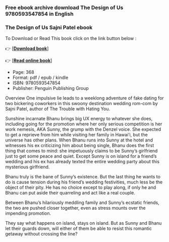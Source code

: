 ### Free ebook archive download The Design of Us  9780593547854 in English



### The Design of Us Sajni Patel ebook

To Download or Read This book click on the link button below :

👉  [**[Download book](http://get-pdfs.com/download.php?group=book&from=github.com&id=714509&lnk=1060 "Download book")**]

👉  [**[Read online book](http://get-pdfs.com/download.php?group=book&from=github.com&id=714509&lnk=1060 "Read online book")**]





* Page: 368
* Format: pdf / epub / kindle
* ISBN: 9780593547854
* Publisher: Penguin Publishing Group





Overview
One impulsive lie leads to a weeklong adventure of fake dating for two bickering coworkers in this swoony destination wedding rom-com by Sajni Patel, author of The Trouble with Hating You.
 
 Sunshine incarnate Bhanu brings big UX energy to whatever she does, including going for the promotion where her only serious competition is her work nemesis, AKA Sunny, the grump with the Denzel voice. She expected to get a reprieve from him while visiting her family in Hawai’i, but the universe has other plans. When Bhanu runs into Sunny at the hotel and witnesses his ex criticizing him about being single, Bhanu does the first thing that comes to mind: she impetuously claims to be Sunny’s girlfriend just to get some peace and quiet. Except Sunny is on island for a friend’s wedding and his ex has already texted the entire wedding party about this mysterious girlfriend.
 
 Bhanu truly is the bane of Sunny’s existence. But the last thing he wants to do is cause tension during his friend’s wedding festivities, much less be the object of their pity. He has no choice except to play along, if only he and Bhanu can put aside their quarreling and act like a real couple.
 
 Between Bhanu’s hilariously meddling family and Sunny’s ecstatic friends, the two are pushed closer together, even as stress mounts over the impending promotion.
 
 They say what happens on island, stays on island. But as Sunny and Bhanu let their guards down, will either of them be able to resist this romantic getaway without crossing the line?



